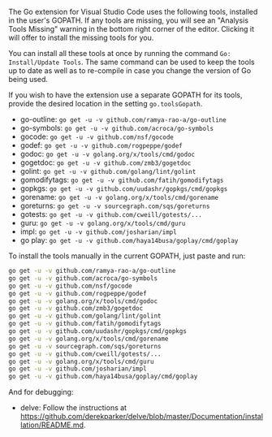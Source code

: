 The Go extension for Visual Studio Code uses the following tools, installed in the user's GOPATH.  If any tools are missing, you will see an "Analysis Tools Missing" warning in the bottom right corner of the editor.  Clicking it will offer to install the missing tools for you.

You can install all these tools at once by running the command `Go: Install/Update Tools`. The same command can be used to keep the tools up to date as well as to re-compile in case you change the version of Go being used.

If you wish to have the extension use a separate GOPATH for its tools, provide the desired location in the setting `go.toolsGopath`.

- go-outline: `go get -u -v github.com/ramya-rao-a/go-outline`
- go-symbols: `go get -u -v github.com/acroca/go-symbols`
- gocode: `go get -u -v github.com/nsf/gocode`
- godef: `go get -u -v github.com/rogpeppe/godef`
- godoc: `go get -u -v golang.org/x/tools/cmd/godoc`
- gogetdoc: `go get -u -v github.com/zmb3/gogetdoc`
- golint: `go get -u -v github.com/golang/lint/golint`
- gomodifytags: `go get -u -v github.com/fatih/gomodifytags`
- gopkgs: `go get -u -v github.com/uudashr/gopkgs/cmd/gopkgs`
- gorename: `go get -u -v golang.org/x/tools/cmd/gorename`
- goreturns: `go get -u -v sourcegraph.com/sqs/goreturns`
- gotests: `go get -u -v github.com/cweill/gotests/...`
- guru: `go get -u -v golang.org/x/tools/cmd/guru`
- impl: `go get -u -v github.com/josharian/impl`
- go play: `go get -u -v github.com/haya14busa/goplay/cmd/goplay`

To install the tools manually in the current GOPATH, just paste and run:
```bash
go get -u -v github.com/ramya-rao-a/go-outline
go get -u -v github.com/acroca/go-symbols
go get -u -v github.com/nsf/gocode
go get -u -v github.com/rogpeppe/godef
go get -u -v golang.org/x/tools/cmd/godoc
go get -u -v github.com/zmb3/gogetdoc
go get -u -v github.com/golang/lint/golint
go get -u -v github.com/fatih/gomodifytags
go get -u -v github.com/uudashr/gopkgs/cmd/gopkgs
go get -u -v golang.org/x/tools/cmd/gorename
go get -u -v sourcegraph.com/sqs/goreturns
go get -u -v github.com/cweill/gotests/...
go get -u -v golang.org/x/tools/cmd/guru
go get -u -v github.com/josharian/impl
go get -u -v github.com/haya14busa/goplay/cmd/goplay
```

And for debugging:

- delve: Follow the instructions at https://github.com/derekparker/delve/blob/master/Documentation/installation/README.md.